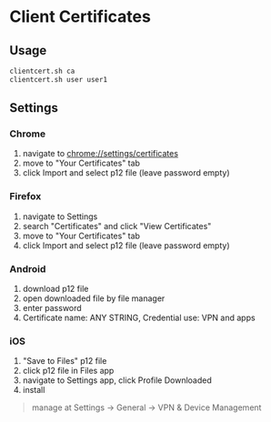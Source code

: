 # Client Certificates

## Usage

```sh
clientcert.sh ca
clientcert.sh user user1
```

## Settings

### Chrome

1. navigate to [chrome://settings/certificates](chrome://settings/certificates)
2. move to "Your Certificates" tab
3. click Import and select p12 file (leave password empty)

### Firefox

1. navigate to Settings
2. search "Certificates" and click "View Certificates"
3. move to "Your Certificates" tab
4. click Import and select p12 file (leave password empty)

### Android

1. download p12 file
2. open downloaded file by file manager
3. enter password
4. Certificate name: ANY STRING, Credential use: VPN and apps

### iOS

1. "Save to Files" p12 file
2. click p12 file in Files app
3. navigate to Settings app, click Profile Downloaded
4. install

> manage at Settings -> General -> VPN & Device Management
